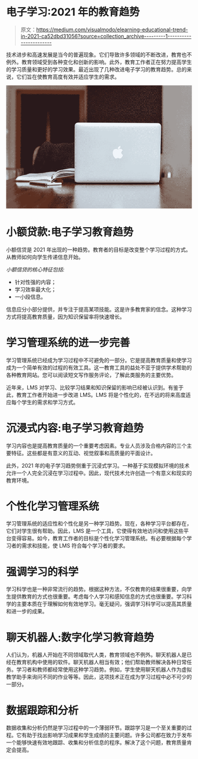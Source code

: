 # 电子学习:2021 年的教育趋势

> 原文：<https://medium.com/visualmodo/elearning-educational-trend-in-2021-ca52dbd31056?source=collection_archive---------1----------------------->

技术进步和高速发展是当今的普遍现象。它们导致许多领域的不断改进，教育也不例外。教育领域受到各种变化和创新的影响。此外，教育工作者正在努力提高学生的学习质量和更好的学习效果。最近出现了几种改进电子学习的教育趋势。总的来说，它们旨在使教育高度有效并适应学生的需求。

![](img/20ba937a6fd1629cf1f56b1d416ac3af.png)

# 小额贷款:电子学习教育趋势

小额信贷是 2021 年出现的一种趋势。教育者的目标是改变整个学习过程的方式。从教师如何向学生传递信息开始。

*小额信贷的核心特征包括:*

*   针对性强的内容；
*   学习效率最大化；
*   一小段信息。

信息应分小部分提供，并专注于提高某项技能。这是许多教育家的信念。这种学习方式将提高教育质量，因为知识保留率将快速增长。

# 学习管理系统的进一步完善

学习管理系统已经成为学习过程中不可避免的一部分。它是提高教育质量和使学习成为一个简单有效的过程的有效工具。这一教育工具的益处不亚于提供学术帮助的各种教育网站。您可以阅读短文写作服务评论，了解此类服务的主要优势。

近年来，LMS 对学习、比较学习结果和知识保留的影响已经被认识到。有鉴于此，教育工作者开始进一步改进 LMS。LMS 将是个性化的，在不远的将来高度适应每个学生的需求和学习方式。

# 沉浸式内容:电子学习教育趋势

学习内容也是提高教育质量的一个重要考虑因素。专业人员涉及合格内容的三个主要特征。这些都是有意义的互动、视觉叙事和高质量的平面设计。

此外，2021 年的电子学习趋势侧重于沉浸式学习。一种基于实现模拟环境的技术允许一个人完全沉浸在学习过程中。因此，现代技术允许创造一个有意义和现实的教育环境。

# 个性化学习管理系统

学习管理系统的适应性和个性化是另一种学习趋势。现在，各种学习平台都存在，它们对学生很有帮助。因此，LMS 是一个工具，它使得有效地访问和使用这些平台变得容易。如今，教育工作者的目标是个性化学习管理系统。有必要根据每个学习者的需求和技能，使 LMS 符合每个学习者的要求。

# 强调学习的科学

学习科学也是一种非常流行的趋势。根据这种方法，不仅教育的结果很重要，向学生提供教育的方式也很重要。考虑每个人学习和感知信息的方式也很重要。学习科学的主要本质在于理解如何有效地学习。毫无疑问，强调学习科学可以提高其质量和进一步的成果。

# 聊天机器人:数字化学习教育趋势

人们认为，机器人开始在不同领域取代人类，教育领域也不例外。聊天机器人是已经在教育机构中使用的软件。聊天机器人相当有效；他们帮助教师解决各种日常任务。学习者和教师都经常使用这种学习趋势。例如，学生使用聊天机器人作为虚拟教学助手来询问不同的作业等等。因此，这项技术正在成为学习过程中必不可少的一部分。

# 数据跟踪和分析

数据收集和分析仍然是学习过程中的一个薄弱环节。跟踪学习是一个至关重要的过程。它有助于找出影响学习成果和学生成绩的主要问题。许多公司都在致力于发布一个能够快速有效地跟踪、收集和分析信息的程序。解决了这个问题，教育质量肯定会提高。